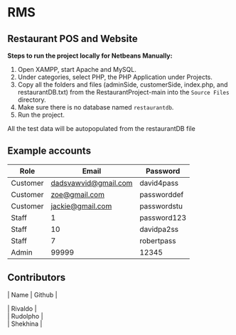 # RMS
## Restaurant POS and Website

**Steps to run the project locally for Netbeans Manually:**

1. Open XAMPP, start Apache and MySQL.
2. Under categories, select PHP, the PHP Application under Projects.
3. Copy all the folders and files (adminSide, customerSide, index.php, and restaurantDB.txt) from the RestaurantProject-main into the `Source Files` directory.
4. Make sure there is no database named `restaurantdb`.
5. Run the project.

All the test data will be autopopulated from the restaurantDB file

## Example accounts

| Role | Email | Password |
|---|---|---|
| Customer | dadsvawvid@gmail.com | david4pass |
| Customer | zoe@gmail.com | passworddef |
| Customer | jackie@gmail.com | passwordstu |
| Staff | 1 | password123 |
| Staff | 10 | davidpa2ss |
| Staff | 7 | robertpass |
| Admin | 99999 | 12345 |

## Contributors

| Name | Github |

| Rivaldo |  
| Rudolpho |  
| Shekhina |  



